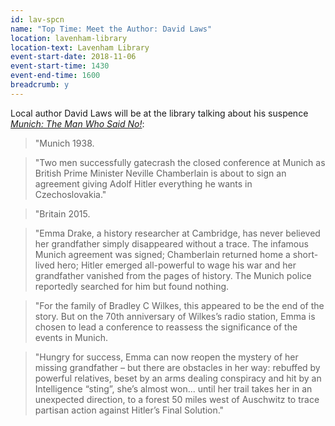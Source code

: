 ```yaml
---
id: lav-spcn
name: "Top Time: Meet the Author: David Laws"
location: lavenham-library
location-text: Lavenham Library
event-start-date: 2018-11-06
event-start-time: 1430
event-end-time: 1600
breadcrumb: y
---
```


Local author David Laws will be at the library talking about his suspence  [<cite>Munich: The Man Who Said No!</cite>](https://suffolk.spydus.co.uk/cgi-bin/spydus.exe/ENQ/OPAC/BIBENQ?BRN=2331988):

> "Munich 1938.

> "Two men successfully gatecrash the closed conference at Munich as British Prime Minister Neville Chamberlain is about to sign an agreement giving Adolf Hitler everything he wants in Czechoslovakia."

> "Britain 2015.

> "Emma Drake, a history researcher at Cambridge, has never believed her grandfather simply disappeared without a trace. The infamous Munich agreement was signed; Chamberlain returned home a short-lived hero; Hitler emerged all-powerful to wage his war and her grandfather vanished from the pages of history. The Munich police reportedly searched for him but found nothing.

> "For the family of Bradley C Wilkes, this appeared to be the end of the story. But on the 70th anniversary of Wilkes’s radio station, Emma is chosen to lead a conference to reassess the significance of the events in Munich.

> "Hungry for success, Emma can now reopen the mystery of her missing grandfather – but there are obstacles in her way: rebuffed by powerful relatives, beset by an arms dealing conspiracy and hit by an Intelligence “sting”, she’s almost won... until her trail takes her in an unexpected direction, to a forest 50 miles west of Auschwitz to trace partisan action against Hitler’s Final Solution."

